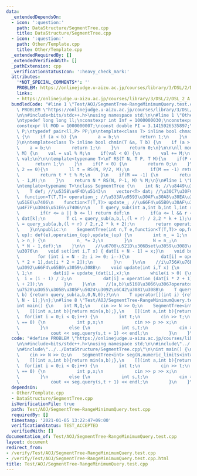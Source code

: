 ```yaml
---
data:
  _extendedDependsOn:
  - icon: ':question:'
    path: DataStructure/SegmentTree.cpp
    title: DataStructure/SegmentTree.cpp
  - icon: ':question:'
    path: Other/Template.cpp
    title: Other/Template.cpp
  _extendedRequiredBy: []
  _extendedVerifiedWith: []
  _pathExtension: cpp
  _verificationStatusIcon: ':heavy_check_mark:'
  attributes:
    '*NOT_SPECIAL_COMMENTS*': ''
    PROBLEM: https://onlinejudge.u-aizu.ac.jp/courses/library/3/DSL/2/DSL_2_A
    links:
    - https://onlinejudge.u-aizu.ac.jp/courses/library/3/DSL/2/DSL_2_A
  bundledCode: "#line 1 \"Test/AOJ/SegmentTree-RangeMinimumQuery.test.cpp\"\n#define\
    \ PROBLEM \"https://onlinejudge.u-aizu.ac.jp/courses/library/3/DSL/2/DSL_2_A\"\
    \n\n#include<bits/stdc++.h>\nusing namespace std;\n\n#line 1 \"Other/Template.cpp\"\
    \ntypedef long long ll;\nconstexpr int Inf = 1000000030;\nconstexpr ll INF= 2000000000000000000;\n\
    constexpr ll MOD = 1000000007;\nconst double PI = 3.1415926535897;\ntypedef pair<ll,ll>\
    \ P;\ntypedef pair<ll,P> PP;\n\ntemplate<class T> inline bool chmax(T &a, T b)\
    \ {\n    if (a < b) {\n        a = b;\n        return 1;\n    }\n    return 0;\n\
    }\n\ntemplate<class T> inline bool chmin(T &a, T b) {\n    if (a > b) {\n    \
    \    a = b;\n        return 1;\n    }\n    return 0;\n}\n\n\nll mod(ll val, ll\
    \ M) {\n    val = val % M;\n    if(val < 0) {\n        val += M;\n    }\n    return\
    \ val;\n}\n\ntemplate<typename T>\nT RS(T N, T P, T M){\n    if(P == 0) {\n  \
    \      return 1;\n    }\n    if(P < 0) {\n        return 0;\n    }\n    if(P %\
    \ 2 == 0){\n        ll t = RS(N, P/2, M);\n        if(M == -1) return t * t;\n\
    \        return t * t % M;\n    }\n    if(M == -1) {\n        return N * RS(N,P\
    \ - 1,M);\n    }\n    return N * RS(N, P-1, M) % M;\n}\n#line 1 \"DataStructure/SegmentTree.cpp\"\
    \ntemplate<typename T>\nclass SegmentTree {\n    int N; //\u8449\u306E\u6570\n\
    \    T def; //\u5358\u4F4D\u5143\n    vector<T> dat; //\u30C7\u30FC\u30BF\n  \
    \  function<T(T,T)> operation_; //\u533A\u9593\u30AF\u30A8\u30EA\u3067\u4F7F\u3046\
    \u51E6\u7406\n    function<T(T,T)> update_; //\u66F4\u65B0\u30AF\u30A8\u30EA\u3067\
    \u4F7F\u3046\u51E6\u7406\n\n    T query_sub(int a,int b,int l,int r,int k) {\n\
    \        if(r <= a || b <= l) return def;\n        if(a <= l && r <= b) return\
    \ dat[k];\n        T c1 = query_sub(a,b,l,(l + r) / 2,2 * k + 1);\n        T c2\
    \ = query_sub(a,b,(l + r) / 2,r,2 * k + 2);\n        return operation_(c1,c2);\n\
    \    }\n\npublic:\n    SegmentTree(int n,T e,function<T(T,T)> op,function<T(T,T)>\
    \ up): def(e),operation_(op),update_(up) {\n        int n_ = 1;\n        while(n\
    \ > n_) {\n            n_ *= 2;\n        }\n        N = n_;\n        dat = vector<T>(2\
    \ * N - 1,def);\n    }\n\n    //\u6700\u521D\u306Bset\u3059\u308B\u6642\u306B\u547C\
    \u3076\n    void set(int i,T x) { dat[i + N - 1] = x;}\n    void build() {\n \
    \       for (int i = N - 2; i >= 0; i--){\n            dat[i] = operation_(dat[i\
    \ * 2 + 1],dat[i * 2 + 2]);\n        }\n    }\n\n    //i\u756A\u76EE\u306E\u5024\
    \u3092\u66F4\u65B0\u3059\u308B\n    void update(int i,T x) {\n        i += N -\
    \ 1;\n        dat[i] = update_(dat[i],x);\n        while(i > 0) {\n          \
    \  i = (i - 1) / 2;\n            dat[i] = operation_(dat[i * 2 + 1],dat[i * 2\
    \ + 2]);\n        }\n    }\n\n    //[a,b)\u5168\u3066\u3067operator\u3092\u4F5C\
    \u7528\u3055\u305B\u305F\u5024\u3092\u6C42\u3081\u308B\n    T query(int a,int\
    \ b) {return query_sub(a,b,0,N,0);}\n\n    T operator[](int i) {return dat[i +\
    \ N - 1];}\n};\n#line 8 \"Test/AOJ/SegmentTree-RangeMinimumQuery.test.cpp\"\n\n\
    int main() {\n    int N,Q;\n    cin >> N >> Q;\n    SegmentTree<int> seg(N,numeric_limits<int>::max(),\n\
    \    [](int a,int b){return min(a,b);},\n    [](int a,int b){return b;});\n  \
    \  for(int i = 0;i < Q;i++) {\n        int t;\n        cin >> t;\n        if(t\
    \ == 0) {\n            int p,x;\n            cin >> p >> x;\n            seg.update(p,x);\n\
    \        }\n        else {\n            int s,t;\n            cin >> s >> t;\n\
    \            cout << seg.query(s,t + 1) << endl;\n        }\n    }\n}\n"
  code: "#define PROBLEM \"https://onlinejudge.u-aizu.ac.jp/courses/library/3/DSL/2/DSL_2_A\"\
    \n\n#include<bits/stdc++.h>\nusing namespace std;\n\n#include\"../../Other/Template.cpp\"\
    \n#include\"../../DataStructure/SegmentTree.cpp\"\n\nint main() {\n    int N,Q;\n\
    \    cin >> N >> Q;\n    SegmentTree<int> seg(N,numeric_limits<int>::max(),\n\
    \    [](int a,int b){return min(a,b);},\n    [](int a,int b){return b;});\n  \
    \  for(int i = 0;i < Q;i++) {\n        int t;\n        cin >> t;\n        if(t\
    \ == 0) {\n            int p,x;\n            cin >> p >> x;\n            seg.update(p,x);\n\
    \        }\n        else {\n            int s,t;\n            cin >> s >> t;\n\
    \            cout << seg.query(s,t + 1) << endl;\n        }\n    }\n}\n"
  dependsOn:
  - Other/Template.cpp
  - DataStructure/SegmentTree.cpp
  isVerificationFile: true
  path: Test/AOJ/SegmentTree-RangeMinimumQuery.test.cpp
  requiredBy: []
  timestamp: '2021-01-05 13:22:47+09:00'
  verificationStatus: TEST_ACCEPTED
  verifiedWith: []
documentation_of: Test/AOJ/SegmentTree-RangeMinimumQuery.test.cpp
layout: document
redirect_from:
- /verify/Test/AOJ/SegmentTree-RangeMinimumQuery.test.cpp
- /verify/Test/AOJ/SegmentTree-RangeMinimumQuery.test.cpp.html
title: Test/AOJ/SegmentTree-RangeMinimumQuery.test.cpp
---
```

